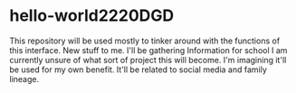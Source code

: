 # hello-world2220DGD
This repository will be used mostly to tinker around with the functions of this interface. New stuff to me.
I'll be gathering Information for school
I am currently unsure of what sort of project this will become.
I'm imagining it'll be used for my own benefit.
It'll be related to social media and family lineage.
